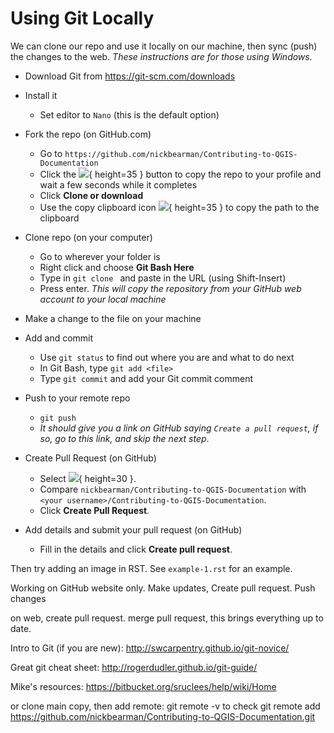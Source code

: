 # Using Git Locally

We can clone our repo and use it locally on our machine, then sync (push) the changes to the web. *These instructions are for those using Windows.*

- Download Git from https://git-scm.com/downloads

- Install it
	- Set editor to `Nano` (this is the default option)

- Fork the repo (on GitHub.com)
	- Go to `https://github.com/nickbearman/Contributing-to-QGIS-Documentation`
	- Click the ![](img/fork.png){ height=35 } button to copy the repo to your profile and wait a few seconds while it completes
	- Click **Clone or download**
	- Use the copy clipboard icon ![](img/copy-to-clipboard.png){ height=35 } to copy the path to the clipboard

- Clone repo (on your computer)
	- Go to wherever your folder is
	- Right click and choose **Git Bash Here**
	- Type in `git clone ` and paste in the URL (using Shift-Insert)
	- Press enter. *This will copy the repository from your GitHub web account to your local machine*

- Make a change to the file on your machine

- Add and commit
	- Use `git status` to find out where you are and what to do next
	- In Git Bash, type `git add <file>`
	- Type `git commit` and add your Git commit comment

- Push to your remote repo
	- `git push`
	- *It should give you a link on GitHub saying `Create a pull request`, if so, go to this link, and skip the next step*. 
	
- Create Pull Request (on GitHub)
	- Select ![](img/compare-across-forks.png){ height=30 }. 
	- Compare `nickbearman/Contributing-to-QGIS-Documentation` with `<your username>/Contributing-to-QGIS-Documentation`.
	- Click **Create Pull Request**. 
	
- Add details and submit your pull request (on GitHub)
	- Fill in the details and click **Create pull request**. 
	

Then try adding an image in RST. See `example-1.rst` for an example. 

Working on GitHub website only.
Make updates, Create pull request. 
Push changes

on web, create pull request. 
merge pull request,
this brings everything up to date. 

Intro to Git (if you are new): http://swcarpentry.github.io/git-novice/

Great git cheat sheet: http://rogerdudler.github.io/git-guide/

Mike's resources: https://bitbucket.org/sruclees/help/wiki/Home

or clone main copy, then add remote:
git remote -v to check
git remote add <name> https://github.com/nickbearman/Contributing-to-QGIS-Documentation.git